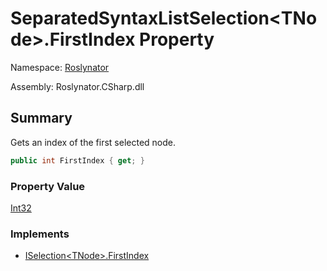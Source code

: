 # SeparatedSyntaxListSelection\<TNode>\.FirstIndex Property

Namespace: [Roslynator](../../README.md)

Assembly: Roslynator\.CSharp\.dll

## Summary

Gets an index of the first selected node\.

```csharp
public int FirstIndex { get; }
```

### Property Value

[Int32](https://docs.microsoft.com/en-us/dotnet/api/system.int32)

### Implements

* [ISelection\<TNode>.FirstIndex](../../ISelection-1/FirstIndex/README.md)
